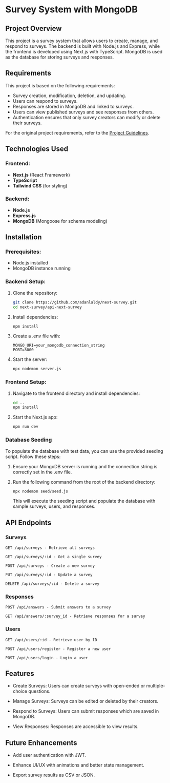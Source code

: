 # Survey System with MongoDB

## Project Overview

This project is a survey system that allows users to create, manage, and respond to surveys. The backend is built with
Node.js and Express, while the frontend is developed using Next.js with TypeScript. MongoDB is used as the database for
storing surveys and responses.

## Requirements

This project is based on the following requirements:

- Survey creation, modification, deletion, and updating.
- Users can respond to surveys.
- Responses are stored in MongoDB and linked to surveys.
- Users can view published surveys and see responses from others.
- Authentication ensures that only survey creators can modify or delete their surveys.

For the original project requirements, refer to the 
[Project Guidelines](https://github.com/MadzMed/mongodb-exercices/blob/master/TP/TP_web_application.md).

## Technologies Used

### Frontend:

- **Next.js** (React Framework)
- **TypeScript**
- **Tailwind CSS** (for styling)

### Backend:

- **Node.js**
- **Express.js**
- **MongoDB** (Mongoose for schema modeling)

## Installation

### Prerequisites:

- Node.js installed
- MongoDB instance running

### Backend Setup:

1. Clone the repository:
   ```bash
   git clone https://github.com/adanlaldy/next-survey.git
   cd next-survey/api-next-survey
   ```
2. Install dependencies:
   ```bash
   npm install
   ```
3. Create a .env file with:
   ```
   MONGO_URI=your_mongodb_connection_string
   PORT=3000
   ```
4. Start the server:
   ```bash
   npx nodemon server.js 
   ```
### Frontend Setup:
1. Navigate to the frontend directory and install dependencies:
   ```bash
   cd ..
   npm install
   ```
2. Start the Next.js app:
   ```bash
   npm run dev 
   ```
### Database Seeding

To populate the database with test data, you can use the provided seeding script. Follow these steps:

1. Ensure your MongoDB server is running and the connection string is correctly set in the .env file.

2. Run the following command from the root of the backend directory:
    ```bash
    npx nodemon seed/seed.js
   ```
   
    This will execute the seeding script and populate the database with sample surveys, users, and responses.

## API Endpoints
### Surveys

    GET /api/surveys - Retrieve all surveys

    GET /api/surveys/:id - Get a single survey

    POST /api/surveys - Create a new survey

    PUT /api/surveys/:id - Update a survey

    DELETE /api/surveys/:id - Delete a survey

### Responses

    POST /api/answers - Submit answers to a survey

    GET /api/answers/:survey_id - Retrieve responses for a survey

### Users

    GET /api/users/:id - Retrieve user by ID

    POST /api/users/register - Register a new user

    POST /api/users/login - Login a user

## Features

- Create Surveys: Users can create surveys with open-ended or multiple-choice questions.

- Manage Surveys: Surveys can be edited or deleted by their creators.

- Respond to Surveys: Users can submit responses which are saved in MongoDB.

- View Responses: Responses are accessible to view results.

## Future Enhancements

- Add user authentication with JWT.
 
- Enhance UI/UX with animations and better state management.

- Export survey results as CSV or JSON.